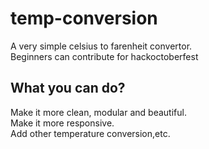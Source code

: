 # temp-conversion
A very simple celsius to farenheit convertor.</br>
Beginners can contribute for hackoctoberfest</br>

## What you can do?
Make it more clean, modular and beautiful.</br>
Make it more responsive.</br>
Add other temperature conversion,etc.
